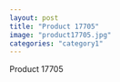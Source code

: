 ```yaml
---
layout: post
title: "Product 17705"
image: "product17705.jpg"
categories: "category1"
---
```

Product 17705

